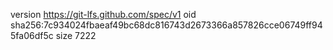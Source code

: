version https://git-lfs.github.com/spec/v1
oid sha256:7c934024fbaeaf49bc68dc816743d2673366a857826cce06749ff945fa06df5c
size 7222
